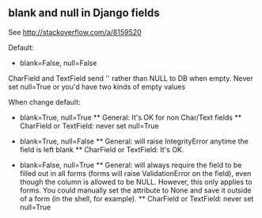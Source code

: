 blank and null in Django fields
-------------------------------

See http://stackoverflow.com/a/8159520

Default: 
* blank=False, null=False

CharField and TextField send '' rather than NULL to DB when empty. Never set null=True or you'd have two kinds of empty values

When change default: 

* blank=True, null=True
** General: It's OK for non Char/Text fields
** CharField or TextField: never set null=True 

* blank=True, null=False 
** General: will raise IntegrityError anytime the field is left blank
** CharField or TextField: It's OK. 

* blank=False, null=True 
** General: will always require the field to be filled out in all forms (forms will raise ValidationError on the field), even though the column is allowed to be NULL. However, this only applies to forms. You could manually set the attribute to None and save it outside of a form (in the shell, for example).
** CharField or TextField: never set null=True 
